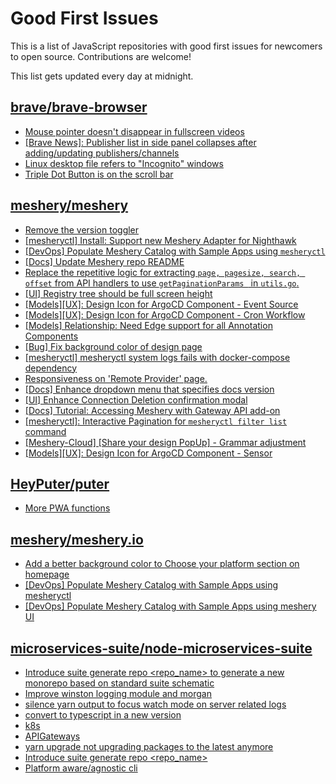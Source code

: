 # Good First Issues

This is a list of JavaScript repositories with good first issues for newcomers to open source. Contributions are welcome!

This list gets updated every day at midnight.

## [brave/brave-browser](https://github.com/brave/brave-browser)

- [Mouse pointer doesn't disappear in fullscreen videos](https://github.com/brave/brave-browser/issues/17292)
- [[Brave News]: Publisher list in side panel collapses after adding/updating publishers/channels](https://github.com/brave/brave-browser/issues/36550)
- [Linux desktop file refers to "Incognito" windows](https://github.com/brave/brave-browser/issues/37623)
- [Triple Dot Button is on the  scroll bar ](https://github.com/brave/brave-browser/issues/36298)

## [meshery/meshery](https://github.com/meshery/meshery)

- [Remove the version toggler](https://github.com/meshery/meshery/issues/10885)
- [[mesheryctl] Install: Support new Meshery Adapter for Nighthawk](https://github.com/meshery/meshery/issues/10371)
- [[DevOps] Populate Meshery Catalog with Sample Apps using `mesheryctl`](https://github.com/meshery/meshery/issues/10458)
- [[Docs] Update Meshery repo README](https://github.com/meshery/meshery/issues/10770)
- [Replace the repetitive logic for extracting `page, pagesize, search, offset` from API handlers to use  `getPaginationParams ` in `utils.go`.](https://github.com/meshery/meshery/issues/10825)
- [[UI] Registry tree should be full screen height](https://github.com/meshery/meshery/issues/9595)
- [[Models][UX]: Design Icon for ArgoCD Component - Event Source](https://github.com/meshery/meshery/issues/10298)
- [[Models][UX]: Design Icon for ArgoCD Component - Cron Workflow](https://github.com/meshery/meshery/issues/10296)
- [[Models] Relationship: Need Edge support for all Annotation Components](https://github.com/meshery/meshery/issues/10278)
- [[Bug] Fix background color of design page](https://github.com/meshery/meshery/issues/10775)
- [[mesheryctl] mesheryctl system logs fails with docker-compose dependency](https://github.com/meshery/meshery/issues/10777)
- [Responsiveness on 'Remote Provider' page.](https://github.com/meshery/meshery/issues/10743)
- [[Docs] Enhance dropdown menu that specifies docs version](https://github.com/meshery/meshery/issues/9227)
- [[UI] Enhance Connection Deletion confirmation modal](https://github.com/meshery/meshery/issues/10558)
- [[Docs] Tutorial: Accessing Meshery with Gateway API add-on](https://github.com/meshery/meshery/issues/10333)
- [[mesheryctl]: Interactive Pagination for `mesheryctl filter list` command](https://github.com/meshery/meshery/issues/10366)
- [[Meshery-Cloud] [Share your design PopUp] - Grammar adjustment](https://github.com/meshery/meshery/issues/10038)
- [[Models][UX]: Design Icon for ArgoCD Component - Sensor](https://github.com/meshery/meshery/issues/10300)

## [HeyPuter/puter](https://github.com/HeyPuter/puter)

- [More PWA functions](https://github.com/HeyPuter/puter/issues/276)

## [meshery/meshery.io](https://github.com/meshery/meshery.io)

- [Add a better background color to Choose your platform section on homepage](https://github.com/meshery/meshery.io/issues/1735)
- [[DevOps] Populate Meshery Catalog with Sample Apps using mesheryctl](https://github.com/meshery/meshery.io/issues/1650)
- [[DevOps] Populate Meshery Catalog with Sample Apps using meshery UI](https://github.com/meshery/meshery.io/issues/1699)

## [microservices-suite/node-microservices-suite](https://github.com/microservices-suite/node-microservices-suite)

- [Introduce suite generate repo <repo_name> to generate a new monorepo based on standard suite schematic](https://github.com/microservices-suite/node-microservices-suite/issues/83)
- [Improve winston logging module and morgan](https://github.com/microservices-suite/node-microservices-suite/issues/81)
- [silence yarn output to focus watch mode on server related logs](https://github.com/microservices-suite/node-microservices-suite/issues/80)
- [convert to typescript in a new version](https://github.com/microservices-suite/node-microservices-suite/issues/74)
- [k8s](https://github.com/microservices-suite/node-microservices-suite/issues/30)
- [APIGateways](https://github.com/microservices-suite/node-microservices-suite/issues/31)
- [yarn upgrade not upgrading packages to the latest anymore](https://github.com/microservices-suite/node-microservices-suite/issues/55)
- [Introduce suite generate repo <repo_name>](https://github.com/microservices-suite/node-microservices-suite/issues/73)
- [Platform aware/agnostic cli](https://github.com/microservices-suite/node-microservices-suite/issues/56)

